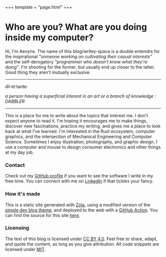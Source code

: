 +++
template = "page.html"
+++

# Who are you? What are you doing inside my computer?

Hi, I'm Aevyrie. The name of this blog/writey-space is a double entendre for the inspirational *"someone working on cultivating their casual interests"* and the self-derogatory *"programmer who doesn't know what they're doing"*. I'm shooting for the former, but usually end up closer to the latter. Good thing they aren't mutually exclusive.

---

dil·et·tante:

*a person having a superficial interest in an art or a branch of knowledge : DABBLER*

---

This is a place for me to write about the topics that interest me. I don't expect anyone to read it. I'm hoping it encourages me to make things, discover new fascinations, practice my writing, and gives me a place to look back at what I've learned. I'm interested in the Rust ecosystem, computer graphics, and the intersection of Mechanical Engineering and Computer Science. Sometimes I enjoy illustration, photography, and graphic design. I use a computer and mouse to design consumer electronics and other things at my day job.

### Contact

Check out my [GitHub profile](https://github.com/aevyrie) if you want to see the software I write in my free time. You can connect with me on [LinkedIn](https://www.linkedin.com/in/aevyrie/) if that tickles your fancy. 

### How it's made

This is a static site generated with [Zola](https://www.getzola.org/), using a modified version of the [simple dev blog theme](https://github.com/bennetthardwick/simple-dev-blog-zola-starter), and deployed to the web with a [GitHub Action](https://github.com/marketplace/actions/zola-deploy-to-pages). You can find the source for this site [here](https://github.com/aevyrie/aevyrie.github.io).

### Licensing

The text of this blog is licensed under [CC BY 4.0](../CC-BY-4_0.txt). Feel free to share, adapt, and quote the content, as long as you give attribution. All code snippets are licensed under [MIT](../MIT.txt).
